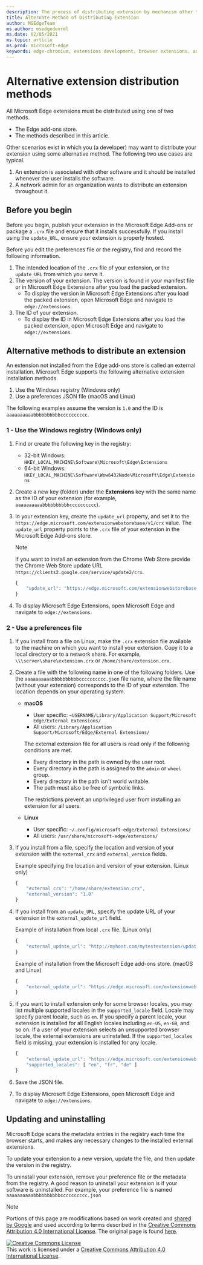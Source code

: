 ```yaml
---
description: The process of distributing extension by mechanism other than verified stores
title: Alternate Method of Distributing Extension
author: MSEdgeTeam
ms.author: msedgedevrel
ms.date: 02/05/2021
ms.topic: article
ms.prod: microsoft-edge
keywords: edge-chromium, extensions development, browser extensions, add-ons, partner center, developer
---
```

# Alternative extension distribution methods  

All Microsoft Edge extensions must be distributed using one of two methods.

*   The Edge add-ons store.  
*   The methods described in this article.  
    
Other scenarios exist in which you \(a developer\) may want to distribute your extension using some alternative method.  The following two use cases are typical.  

1.  An extension is associated with other software and it should be installed whenever the user installs the software.  
1.  A network admin for an organization wants to distribute an extension throughout it.  
    
## Before you begin  

Before you begin, publish your extension in the Microsoft Edge Add-ons or package a `.crx` file and ensure that it installs successfully.  If you install using the `update_URL`, ensure your extension is properly hosted.  

Before you edit the preferences file or the registry, find and record the following information.  

1.  The intended location of the `.crx` file of your extension, or the `update_URL` from which you serve it.  
1.  The version of your extension.  The version is found in your manifest file or in Microsoft Edge Extensions after you load the packed extension.  
    *   To display the version in Microsoft Edge Extensions after you load the packed extension, open Microsoft Edge and navigate to `edge://extensions`.  
1.  The ID of your extension.  
    *   To display the ID in Microsoft Edge Extensions after you load the packed extension, open Microsoft Edge and navigate to `edge://extensions`.  
    
## Alternative methods to distribute an extension  

An extension not installed from the Edge add-ons store is called an external installation.  Microsoft Edge supports the following alternative extension installation methods.  

1.  Use the Windows registry \(Windows only\)
1.  Use a preferences JSON file \(macOS and Linux\)
    
The following examples assume the version is `1.0` and the ID is `aaaaaaaaaabbbbbbbbbbcccccccccc`.  

### 1 - Use the Windows registry (Windows only)  

1.  Find or create the following key in the registry:  
    *   32-bit Windows:  `HKEY_LOCAL_MACHINE\Software\Microsoft\Edge\Extensions`  
    *   64-bit Windows:  `HKEY_LOCAL_MACHINE\Software\Wow6432Node\Microsoft\Edge\Extensions`  
1.  Create a new key \(folder\) under the **Extensions** key with the same name as the ID of your extension \(for example, `aaaaaaaaaabbbbbbbbbbcccccccccc`\).  
1.  In your extension key, create the `update_url` property, and set it to the `https://edge.microsoft.com/extensionwebstorebase/v1/crx` value.  The `update_url` property points to the `.crx` file of your extension in the Microsoft Edge Add-ons store.  
    
    > [!NOTE]
    > If you want to install an extension from the Chrome Web Store provide the Chrome Web Store update URL `https://clients2.google.com/service/update2/crx`.  
    
    ```javascript
    {
        "update_url": "https://edge.microsoft.com/extensionwebstorebase/v1/crx"
    }
    ```  
    
1.  To display Microsoft Edge Extensions, open Microsoft Edge and navigate to `edge://extensions`.  
    
### 2 - Use a preferences file  

1.  If you install from a file on Linux, make the `.crx` extension file available to the machine on which you want to install your extension.  Copy it to a local directory or to a network share.  For example, `\\\server\share\extension.crx` or `/home/share/extension.crx`.  
1.  Create a file with the following name in one of the following folders.  Use the `aaaaaaaaaabbbbbbbbbbcccccccccc.json` file name, where the file name \(without your extension\) corresponds to the ID of your extension.  The location depends on your operating system.  
    *   **macOS**  
        *   User specific: `~USERNAME/Library/Application Support/Microsoft Edge/External Extensions/`  
        *   All users: `/Library/Application Support/Microsoft/Edge/External Extensions/`  
        
        The external extension file for all users is read only if the following conditions are met.  
        
        *   Every directory in the path is owned by the user root.  
        *   Every directory in the path is assigned to the `admin` or `wheel` group.  
        *   Every directory in the path isn't world writable.  
        *   The path must also be free of symbolic links.  
            
        The restrictions prevent an unprivileged user from installing an extension for all users.  
        
    *   **Linux**  
        *   User specific: `~/.config/microsoft-edge/External Extensions/`  
        *   All users: `/usr/share/microsoft-edge/extensions/`  
1.  If you install from a file, specify the location and version of your extension with the `external_crx` and `external_version` fields.  
    
    Example specifying the location and version of your extension. \(Linux only\)  
    
    ```javascript
    {
        "external_crx": "/home/share/extension.crx",
        "external_version": "1.0"
    }
    ```  
    
1.  If you install from an `update_URL`, specify the update URL of your extension in the `external_update_url` field.  
    
    Example of installation from local `.crx` file. \(Linux only\)  
    
    ```javascript
    {
        "external_update_url": "http://myhost.com/mytestextension/updates.xml"
    }
    ```  
    
    Example of installation from the Microsoft Edge add-ons store. \(macOS and Linux\)  
    
    ```javascript
    {
        "external_update_url": "https://edge.microsoft.com/extensionwebstorebase/v1/crx"
    }
    ```  
    
1.  If you want to install extension only for some browser locales, you may list multiple supported locales in the `supported_locale` field.  Locale may specify parent locale, such as `en`.  If you specify a parent locale, your extension is installed for all English locales including `en-US`, `en-GB`, and so on.  If a user of your extension selects an unsupported browser locale, the external extensions are uninstalled.  If the `supported_locales` field is missing, your extension is installed for any locale.  

    ```javascript
    {
        "external_update_url": "https://edge.microsoft.com/extensionwebstorebase/v1/crx",
        "supported_locales": [ "en", "fr", "de" ]
    }
    ```  

1.  Save the JSON file.  
1.  To display Microsoft Edge Extensions, open Microsoft Edge and navigate to `edge://extensions`.  

## Updating and uninstalling  

Microsoft Edge scans the metadata entries in the registry each time the browser starts, and makes any necessary changes to the installed external extensions.  

To update your extension to a new version, update the file, and then update the version in the registry.  

To uninstall your extension, remove your preference file or the metadata from the registry.  A good reason to uninstall your extension is if your software is uninstalled.  For example, your preference file is named `aaaaaaaaaabbbbbbbbbbcccccccccc.json`

<!-- links -->  

> [!NOTE]
> Portions of this page are modifications based on work created and [shared by Google][GoogleSitePolicies] and used according to terms described in the [Creative Commons Attribution 4.0 International License][CCA4IL].  The original page is found [here](https://developer.chrome.com/apps/external_extensions).  

[![Creative Commons License][CCby4Image]][CCA4IL]  
This work is licensed under a [Creative Commons Attribution 4.0 International License][CCA4IL].  

[CCA4IL]: https://creativecommons.org/licenses/by/4.0  
[CCby4Image]: https://i.creativecommons.org/l/by/4.0/88x31.png  
[GoogleSitePolicies]: https://developers.google.com/terms/site-policies  
